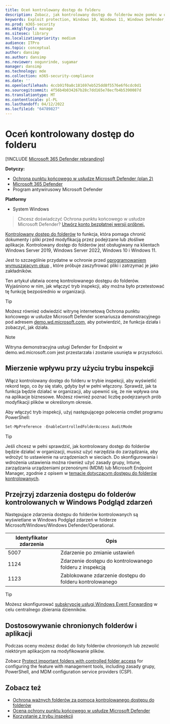 ```yaml
---
title: Oceń kontrolowany dostęp do folderu
description: Zobacz, jak kontrolowany dostęp do folderów może pomóc w ochronie plików przed zmianą przez złośliwe aplikacje.
keywords: Exploit protection, Windows 10, Windows 11, Windows Defender, ransomware, protect, evaluate, test, demo, try
ms.prod: m365-security
ms.mktglfcycl: manage
ms.sitesec: library
ms.localizationpriority: medium
audience: ITPro
ms.topic: conceptual
author: dansimp
ms.author: dansimp
ms.reviewer: oogunrinde, sugamar
manager: dansimp
ms.technology: mde
ms.collection: m365-security-compliance
ms.date: ''
ms.openlocfilehash: 4ccb91f0a8c181697eb525dd8f5576e6f6cdc0d1
ms.sourcegitcommit: 4f56b4b034267b28c7dd165e78ecfb4b5390087d
ms.translationtype: MT
ms.contentlocale: pl-PL
ms.lasthandoff: 04/12/2022
ms.locfileid: "64789827"
---
```

# <a name="evaluate-controlled-folder-access"></a>Oceń kontrolowany dostęp do folderu

[!INCLUDE [Microsoft 365 Defender rebranding](../../includes/microsoft-defender.md)]

**Dotyczy:**
- [Ochrona punktu końcowego w usłudze Microsoft Defender (plan 2)](https://go.microsoft.com/fwlink/?linkid=2154037) 
- [Microsoft 365 Defender](https://go.microsoft.com/fwlink/?linkid=2118804)
- Program antywirusowy Microsoft Defender

**Platformy**
- System Windows

> Chcesz doświadczyć Ochrona punktu końcowego w usłudze Microsoft Defender? [Utwórz konto bezpłatnej wersji próbnej.](https://signup.microsoft.com/create-account/signup?products=7f379fee-c4f9-4278-b0a1-e4c8c2fcdf7e&ru=https://aka.ms/MDEp2OpenTrial?ocid=docs-wdatp-enablesiem-abovefoldlink)


[Kontrolowany dostęp do folderów](controlled-folders.md) to funkcja, która pomaga chronić dokumenty i pliki przed modyfikacją przez podejrzane lub złośliwe aplikacje. Kontrolowany dostęp do folderów jest obsługiwany na klientach Windows Server 2019, Windows Server 2022, Windows 10 i Windows 11.

Jest to szczególnie przydatne w ochronie przed [oprogramowaniem wymuszającym okup](https://www.microsoft.com/wdsi/threats/ransomware) , które próbuje zaszyfrować pliki i zatrzymać je jako zakładników.

Ten artykuł ułatwia ocenę kontrolowanego dostępu do folderów. Wyjaśniono w nim, jak włączyć tryb inspekcji, aby można było przetestować tę funkcję bezpośrednio w organizacji.

> [!TIP]
> Możesz również odwiedzić witrynę internetową Ochrona punktu końcowego w usłudze Microsoft Defender scenariusza demonstracyjnego pod adresem [demo.wd.microsoft.com](https://demo.wd.microsoft.com?ocid=cx-wddocs-testground), aby potwierdzić, że funkcja działa i zobaczyć, jak działa.

> [!NOTE]
> Witryna demonstracyjna usługi Defender for Endpoint w demo.wd.microsoft.com jest przestarzała i zostanie usunięta w przyszłości.

## <a name="use-audit-mode-to-measure-impact"></a>Mierzenie wpływu przy użyciu trybu inspekcji

Włącz kontrolowany dostęp do folderu w trybie inspekcji, aby wyświetlić rekord tego, co *by* się stało, gdyby był w pełni włączony. Sprawdź, jak ta funkcja będzie działać w organizacji, aby upewnić się, że nie wpływa ona na aplikacje biznesowe. Możesz również poznać liczbę podejrzanych prób modyfikacji plików w określonym okresie.

Aby włączyć tryb inspekcji, użyj następującego polecenia cmdlet programu PowerShell:

```PowerShell
Set-MpPreference -EnableControlledFolderAccess AuditMode
```

> [!TIP]
> Jeśli chcesz w pełni sprawdzić, jak kontrolowany dostęp do folderów będzie działać w organizacji, musisz użyć narzędzia do zarządzania, aby wdrożyć to ustawienie na urządzeniach w sieciach.
Do skonfigurowania i wdrożenia ustawienia można również użyć zasady grupy, Intune, zarządzania urządzeniami przenośnymi (MDM) lub Microsoft Endpoint Manager, zgodnie z opisem w [temacie dotyczącym dostępu do folderów kontrolowanych](controlled-folders.md).

## <a name="review-controlled-folder-access-events-in-windows-event-viewer"></a>Przejrzyj zdarzenia dostępu do folderów kontrolowanych w Windows Podgląd zdarzeń

Następujące zdarzenia dostępu do folderów kontrolowanych są wyświetlane w Windows Podgląd zdarzeń w folderze Microsoft/Windows/Windows Defender/Operational.

Identyfikator zdarzenia | Opis
-|-
 5007 | Zdarzenie po zmianie ustawień
 1124 | Zdarzenie dostępu do kontrolowanego folderu z inspekcją
 1123 | Zablokowane zdarzenie dostępu do folderu kontrolowanego

> [!TIP]
> Możesz skonfigurować [subskrypcję usługi Windows Event Forwarding](/windows/win32/wec/setting-up-a-source-initiated-subscription) w celu centralnego zbierania dzienników. 

## <a name="customize-protected-folders-and-apps"></a>Dostosowywanie chronionych folderów i aplikacji

Podczas oceny możesz dodać do listy folderów chronionych lub zezwolić niektórym aplikacjom na modyfikowanie plików.

Zobacz [Protect important folders with controlled folder access](controlled-folders.md) for configuring the feature with management tools, including zasady grupy, PowerShell, and MDM configuration service providers (CSP).

## <a name="see-also"></a>Zobacz też

* [Ochrona ważnych folderów za pomocą kontrolowanego dostępu do folderów](controlled-folders.md)
* [Ocena ochrony punktu końcowego w usłudze Microsoft Defender](evaluate-mde.md)
* [Korzystanie z trybu inspekcji](audit-windows-defender.md)
